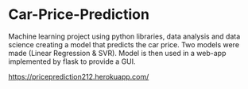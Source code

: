 # Car-Price-Prediction
Machine learning project using python libraries, data analysis and data science creating a model that predicts the car price. Two models were made (Linear Regression & SVR). Model is then used in a web-app implemented by flask to provide a GUI.

https://priceprediction212.herokuapp.com/
